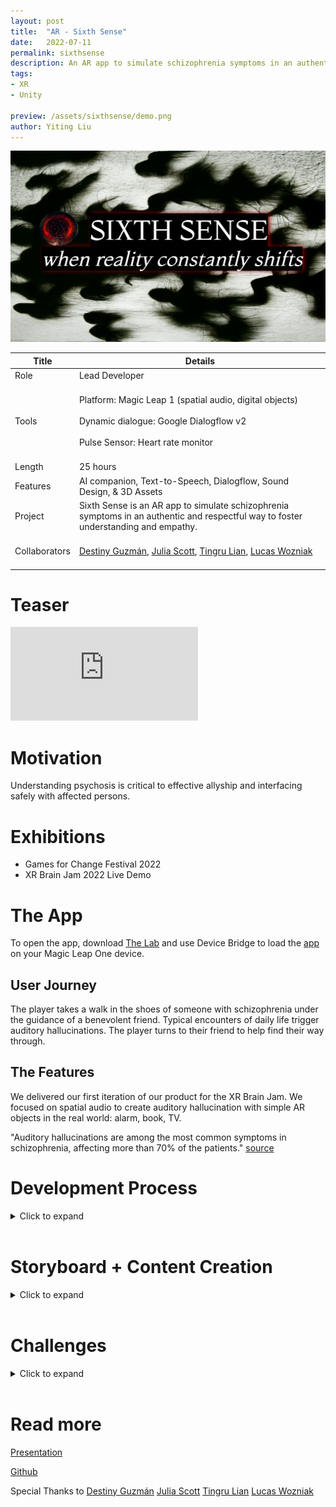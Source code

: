 ```yaml
---
layout: post
title:  "AR - Sixth Sense"
date:   2022-07-11
permalink: sixthsense
description: An AR app to simulate schizophrenia symptoms in an authentic and respectful way to foster understanding and empathy.
tags: 
- XR
- Unity

preview: /assets/sixthsense/demo.png
author: Yiting Liu 
---
```


![assets/sixthsense/demo.png](assets/sixthsense/demo.png)

<!-- **Sixth Sense is an AR app to simulate schizophrenia symptoms in an authentic and respectful way to foster understanding and empathy.**  -->
<!-- 
  “When the term empathy was initially coined in the early 1900s, it was primarily discussed as a state of mind, an act of “feeling into” another person. In recent years it has increasingly come to also be seen as a skill that can—and arguably must—be learned and practiced.”  
― Kaitlin Ugolik Phillips, [The Future of Feeling: Building Empathy in a Tech-Obsessed World](https://www.goodreads.com/work/quotes/69419100) -->


| Title                     | Details |
|---------------------------|-----------------------------------|
| Role                   | Lead Developer |
| Tools                     | <br>Platform: Magic Leap 1 (spatial audio, digital objects) <br><br>Dynamic dialogue: Google Dialogflow v2 <br><br>Pulse Sensor: Heart rate monitor<br><br> |
| Length                    | 25 hours  |
|Features | AI companion, Text-to-Speech, Dialogflow, Sound Design, & 3D Assets|
| Project                   |Sixth Sense is an AR app to simulate schizophrenia symptoms in an authentic and respectful way to foster understanding and empathy.|
|Collaborators | <br>[Destiny Guzmán](https://www.linkedin.com/in/destiny-guzm%C3%A1n-414596119/), [Julia Scott](https://www.linkedin.com/in/julia-scott-phd/), [Tingru Lian](https://www.linkedin.com/in/tingru-lian-ab77a51aa/), [Lucas Wozniak](https://www.linkedin.com/in/lucaswozniak/)<br><br> |


# Teaser

<div class="iframe-container">

<iframe class="responsive-iframe" src="https://www.youtube.com/embed/a_Ka7RNQJqk" title="YouTube video player" frameborder="0" allow="accelerometer; autoplay; clipboard-write; encrypted-media; gyroscope; picture-in-picture" allowfullscreen></iframe>
</div>


# Motivation

Understanding psychosis is critical to effective allyship and interfacing safely with affected persons.

# **Exhibitions**
- Games for Change Festival 2022 
- XR Brain Jam 2022 Live Demo 

<!-- # Embodied Schizophrenia Experience 

## The Users 
### Who this is for: 
-   First responders 
-   Mental health professionals
-   Community members

### Impact on practice:
-  Increased understanding of the daily challenges
-  Increase awareness and hopefully break the stigma of the disorder as a lived experience
-  Validate the personal experience for those with schizophrenia  -->

# The App 
To open the app, download [The Lab](https://developer.magicleap.com/en-us/learn/guides/lab) and use Device Bridge to load the [app](assets/sixthsense/AllScene.mpk) on your Magic Leap One device. 

## User Journey 
The player takes a walk in the shoes of someone with schizophrenia under the guidance of a benevolent friend. Typical encounters of daily life trigger auditory hallucinations. The player turns to their friend to help find their way through.

## The Features 
  
We delivered our first iteration of our product for the XR Brain Jam. We focused on spatial audio to create auditory hallucination with simple AR objects in the real world: alarm, book, TV. 

"Auditory hallucinations are among the most common symptoms in schizophrenia, affecting more than 70% of the patients." [source](https://www.ncbi.nlm.nih.gov/pmc/articles/PMC2525988/)

  
<!-- ## Testimonial 

- “It is quite intense.”  
- “I can see how it can be useful for the medical staff to experience for better undertsanding”
- “You can only learn so much by reading. This is a wonderful tool to train empathy.”   -->

# Development Process
<details>
 <p> <summary> Click to expand</summary></p>

<p> I enjoyed developing for Magic Leap with Unity. Although, at first, I spent around 20 hours troubleshooting: </p>
<ul>
	<li> Trying out different example templates</li>
	<li>The original repo didn't have MLTK tool embedded and I found the MLTK package on github </li>
	<li>Explored the example scenes of the MLTK</li>
	<li> Decided the Controller Input was the one that fits our experience the most </li>
	<li>I also explored the spatial map and would love to explore more in the future</li>
<br>
<img src="assets/sixthsense/spatial-map.png">
<!-- ![assets/sixthsense/spatial-map.png](assets/sixthsense/spatial-map.png) -->
<br>
<br>
<li> It is include in the Control Input scene and I would love to dive into it more to be more calibratable to different physical scenes </li>
<li> I was so happy when I finally succeeded  in building our application!</li>
<br>
<img src="assets/sixthsense/built-scene.png">
<br>
<br>
<!-- ![assets/sixthsense/built-scene.png](assets/sixthsense/built-scene.png) -->
<li> Testing out spatial audio</li> 
</ul>
<div class="iframe-container">
<iframe class="responsive-iframe" src="https://player.vimeo.com/video/731181493" frameborder="0" allow="autoplay; fullscreen" allowfullscreen></iframe>
</div>
</details>
<br>

# Storyboard + Content Creation 
<details>
 <p> <summary> Click to expand</summary></p>
<h2> Storyboard </h2>
<img src="assets/sixthsense/storyboard.jpg">
<!-- ![assets/sixthsense/storyboard.jpg](assets/sixthsense/storyboard.jpg) -->

<h2> Script for Inner Voices </h2>
<h3> Event1: Alarm </h3>
<ul>
<li> Look at what the hell you did! You ruined everything. </li> 
<li>Run! Run!  </li>
<li>You're always messing up. You need to leave before security finds you.  </li>
<li>Voice A: If you weren’t so stupid you wouldn’t get caught.  </li>
<li> Voice B: Exactly! What a fucking idiot </li>
</ul>

<h3>  Event2: Book </h3>
<ul>
<li> THROW THE BOOK. THROW IT NOW. (Repeat)  </li>
<li>  What’s the point of reading this  </li>
<li> There is no hope for someone as meaningless as you.  </li>
<li>  Everyone is watching you, you look so pathetic!  </li>
<li> Put it down right now, or else.  </li>
</ul>

<h3>  Event3: Video  </h3>
<a href="https://www.youtube.com/watch?v=4VJBZlvqTfc">The Video on TV</a>
<!-- [The Video on TV](https://www.youtube.com/watch?v=4VJBZlvqTfc "https://www.youtube.com/watch?v=4VJBZlvqTfc"): (1:28 - 1:44)  -->
<ul>
<li> You’re so weak, you’re so sensitive - Look they’re talking about you on TV!  </li>
<li> They’re watching you  </li>
<li> If you weren’t such a snowflake maybe you’d be better off  </li>
<li> _crazy laughter_  </li>
<li> Did that hurt your feelings? I don’t give a shit  </li>
</ul>
</details>
<br>

<!-- <h2> Voice Overs </h2>
<img src="assets/sixthsense/Me-and-Tina-in-the-makeshift-recording-studio.png"> -->


# Challenges
<details>
 <p> <summary> Click to expand</summary></p>

<p> Life without troubleshooting is dull. </p>

<p> I have encountered the following challenges while working with Magic Leap:</p> 

<ul>
<li> Issue with Mabu, manifest.xml</li>

<img src="assets/sixthsense/Mabu-issue.png">
<br>

<li> I enjoyed the documentation on Magic Leap’s official website. Yet there is one website that has confusing most up to date templates. Luckily github comes to the rescue. Here is the image showing that zero iteration works with the Magic Leap Unity Exmamples repo. </li>
<br>
<br>
<img src="assets/sixthsense/zero-iteration-working.png">
<br><br>
<li>Registering issues with Magic Leap. We have three Magic Leap devices to develop for yet due to the registering issue, we ended up working with one registered magic leap for our development. </li>
<br>
<li>First time using magic leap. Learned how to use it in less than 24 hours.</li>
<br>
<li> Limited developing time since we agreed with our storyboard 15 hours before the end of the Jam. </li>
</ul>
<br>
</details>

<!-- # Feedback from demoing 

1. To create an engaging storyline for user to immerse 
2. Add more AR objects for longer experience  
3. Make the spatial audio clear. Or have fewer audio playing at the same time to create the effect of spatialization.  -->
<!--     
# Next Steps

- Expand library of trigger events
	- Diversify scenarios for the AR experience 
- Spatial audio + Visual FX 
	- Incorporate visual hallucinations 
- AI Companion 
	- Hard coded dialogue → Conversational AI 
	- Integrate Dialogflow for dynamic dialogue between the player and companion
	- Image recognition in the physical world to generate responses in the Spatial Audio content 
- Post-experience biofeedback → Real time visualization
- Improved design of the heart rate graph for easier readability and engagement
- Incoporate Hand Tracking  -->

<br>

# Read more
[Presentation](https://docs.google.com/presentation/d/1wq3NtwOT-2fhaL747sAz3skCfQv02TOGwHAtR6VAfaM/edit#slide=id.g3a1c092384_0_0)

[Github](https://github.com/YitingLiu97/SixthSenseMagicLeap2.git)


Special Thanks to 
[Destiny Guzmán](https://www.linkedin.com/in/destiny-guzm%C3%A1n-414596119/)
[Julia Scott](https://www.linkedin.com/in/julia-scott-phd/)
[Tingru Lian](https://www.linkedin.com/in/tingru-lian-ab77a51aa/)
[Lucas Wozniak](https://www.linkedin.com/in/lucaswozniak/)
  



